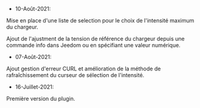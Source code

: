 * 10-Août-2021:

Mise en place d'une liste de selection pour le choix de l'intensité maximum du chargeur.

Ajout de l'ajustment de la tension de référence du chargeur depuis une commande info dans Jeedom ou en spécifiant une valeur numérique.
				
* 07-Août-2021:

Ajout gestion d'erreur CURL et amélioration de la méthode de rafraîchissement du curseur de sélection de l'intensité.

* 16-Juillet-2021:

Première version du plugin.
